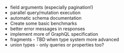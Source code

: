 - field arguments (especially pagination!)
- parallel query/mutation execution
- automatic schema documentation
- Create some basic benchmarks
- better error messages in responses
- implement more of GraphQL specification
- fragments - TBD when type system more advanced
- union types - only queries or properties too?